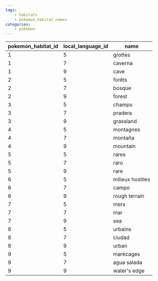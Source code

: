 ```yaml
---
tags:
    - habitats
    - pokemon_habitat_names
categories:
    - pokemon
---
```


| pokemon_habitat_id | local_language_id |       name       |
|--------------------|-------------------|------------------|
| 1                  | 5                 | grottes          |
| 1                  | 7                 | caverna          |
| 1                  | 9                 | cave             |
| 2                  | 5                 | forêts           |
| 2                  | 7                 | bosque           |
| 2                  | 9                 | forest           |
| 3                  | 5                 | champs           |
| 3                  | 7                 | pradera          |
| 3                  | 9                 | grassland        |
| 4                  | 5                 | montagnes        |
| 4                  | 7                 | montaña          |
| 4                  | 9                 | mountain         |
| 5                  | 5                 | rares            |
| 5                  | 7                 | raro             |
| 5                  | 9                 | rare             |
| 6                  | 5                 | milieux hostiles |
| 6                  | 7                 | campo            |
| 6                  | 9                 | rough terrain    |
| 7                  | 5                 | mers             |
| 7                  | 7                 | mar              |
| 7                  | 9                 | sea              |
| 8                  | 5                 | urbains          |
| 8                  | 7                 | ciudad           |
| 8                  | 9                 | urban            |
| 9                  | 5                 | marécages        |
| 9                  | 7                 | agua salada      |
| 9                  | 9                 | water's edge     |
